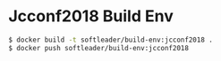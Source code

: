 # Jcconf2018 Build Env

```sh
$ docker build -t softleader/build-env:jcconf2018 .
$ docker push softleader/build-env:jcconf2018
```